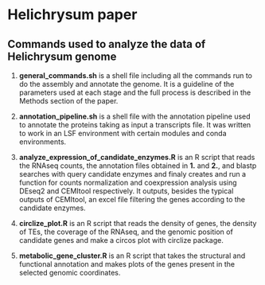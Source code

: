 # Helichrysum paper
## Commands used to analyze the data of Helichrysum genome

1) **general_commands.sh** is a shell file including all the commands run to do the assembly and annotate the genome. It is a guideline of the parameters used at each stage and the full process is described in the Methods section of the paper.

2) **annotation_pipeline.sh** is a shell file with the annotation pipeline used to annotate the proteins taking as input a transcripts file. It was written to work in an LSF environment with certain modules and conda environments.

3) **analyze_expression_of_candidate_enzymes.R** is an R script that reads the RNAseq counts, the annotation files obtained in **1.** and **2.**, and blastp searches with query candidate enzymes and finaly creates and run a function for counts normalization and coexpression analysis using DEseq2 and CEMItool respectively. It outputs, besides the typical outputs of CEMItool, an excel file filtering the genes according to the candidate enzymes.

4) **circlize_plot.R** is an R script that reads the density of genes, the density of TEs, the coverage of the RNAseq, and the genomic position of candidate genes and make a circos plot with circlize package.

5) **metabolic_gene_cluster.R** is an R script that takes the structural and functional annotation and makes plots of the genes present in the selected genomic coordinates.
